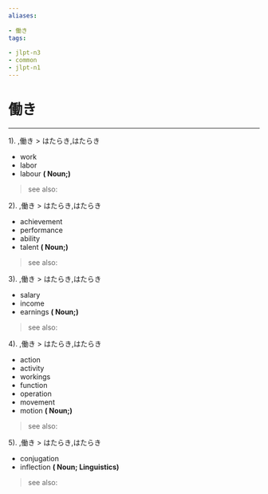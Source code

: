 ```yaml
---
aliases:
    
- 働き
tags:
    
- jlpt-n3
- common
- jlpt-n1
---
```


# 働き
---
1).
,働き > はたらき,はたらき

- work
- labor
- labour
**( Noun;)**
> see also: 
            
2).
,働き > はたらき,はたらき

- achievement
- performance
- ability
- talent
**( Noun;)**
> see also: 
            
3).
,働き > はたらき,はたらき

- salary
- income
- earnings
**( Noun;)**
> see also: 
            
4).
,働き > はたらき,はたらき

- action
- activity
- workings
- function
- operation
- movement
- motion
**( Noun;)**
> see also: 
            
5).
,働き > はたらき,はたらき

- conjugation
- inflection
**( Noun; Linguistics)**
> see also: 
            